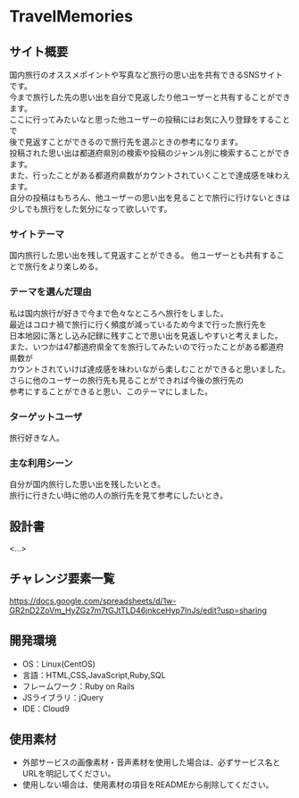# TravelMemories

## サイト概要
国内旅行のオススメポイントや写真など旅行の思い出を共有できるSNSサイトです。<br>
今まで旅行した先の思い出を自分で見返したり他ユーザーと共有することができます。<br>
ここに行ってみたいなと思った他ユーザーの投稿にはお気に入り登録をすることで<br>
後で見返すことができるので旅行先を選ぶときの参考になります。<br>
投稿された思い出は都道府県別の検索や投稿のジャンル別に検索することができます。<br>
また、行ったことがある都道府県数がカウントされていくことで達成感を味わえます。<br>
自分の投稿はもちろん、他ユーザーの思い出を見ることで旅行に行けないときは<br>
少しでも旅行をした気分になって欲しいです。

### サイトテーマ
国内旅行した思い出を残して見返すことができる。
他ユーザーとも共有することで旅行をより楽しめる。

### テーマを選んだ理由
私は国内旅行が好きで今まで色々なところへ旅行をしました。<br>
最近はコロナ禍で旅行に行く頻度が減っているため今まで行った旅行先を<br>
日本地図に落とし込み記録に残すことで思い出を見返しやすいと考えました。<br>
また、いつかは47都道府県全てを旅行してみたいので行ったことがある都道府県数が<br>
カウントされていけば達成感を味わいながら楽しむことができると思いました。<br>
さらに他のユーザーの旅行先も見ることができれば今後の旅行先の<br>
参考にすることができると思い、このテーマにしました。

### ターゲットユーザ
旅行好きな人。

### 主な利用シーン
自分が国内旅行した思い出を残したいとき。<br>
旅行に行きたい時に他の人の旅行先を見て参考にしたいとき。


## 設計書
<...>

## チャレンジ要素一覧
https://docs.google.com/spreadsheets/d/1w-GR2nD2ZoVm_HyZGz7m7tGJtTLD46jnkceHyp7InJs/edit?usp=sharing

## 開発環境
- OS：Linux(CentOS)
- 言語：HTML,CSS,JavaScript,Ruby,SQL
- フレームワーク：Ruby on Rails
- JSライブラリ：jQuery
- IDE：Cloud9

## 使用素材
- 外部サービスの画像素材・音声素材を使用した場合は、必ずサービス名とURLを明記してください。
- 使用しない場合は、使用素材の項目をREADMEから削除してください。